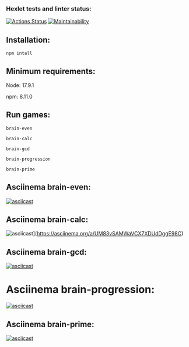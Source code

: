 ### Hexlet tests and linter status:
[![Actions Status](https://github.com/kotyasher/frontend-project-44/actions/workflows/hexlet-check.yml/badge.svg)](https://github.com/kotyasher/frontend-project-44/actions)
[![Maintainability](https://api.codeclimate.com/v1/badges/50c8c5b0377383b1326e/maintainability)](https://codeclimate.com/github/kotyasher/frontend-project-44/maintainability)
## Installation:
```
npm intall
```

## Minimum requirements:

Node: 17.9.1

npm: 8.11.0

## Run games:
```
brain-even

brain-calc

brain-gcd

brain-progression

brain-prime
```
## Asciinema brain-even:

[![asciicast](https://asciinema.org/a/OYEJNy4fhtlRU9VGdJtRdbxS3.svg)](https://asciinema.org/a/OYEJNy4fhtlRU9VGdJtRdbxS3)

## Asciinema brain-calc:

![asciicast](https://asciinema.org/a/UM83vSAMWaVCX7XDUdDggE98C.svg)](https://asciinema.org/a/UM83vSAMWaVCX7XDUdDggE98C)

## Asciinema brain-gcd:

[![asciicast](https://asciinema.org/a/C6kkn4kQDTfjAXCy1EWgNHr4I.svg)](https://asciinema.org/a/C6kkn4kQDTfjAXCy1EWgNHr4I)

# Asciinema brain-progression:

[![asciicast](https://asciinema.org/a/f1868BnAManx2IisN67nixQxw.svg)](https://asciinema.org/a/f1868BnAManx2IisN67nixQxw)

## Asciinema brain-prime:

[![asciicast](https://asciinema.org/a/HEzMPIyNoxveT3sooq9p0eqzB.svg)](https://asciinema.org/a/HEzMPIyNoxveT3sooq9p0eqzB)



